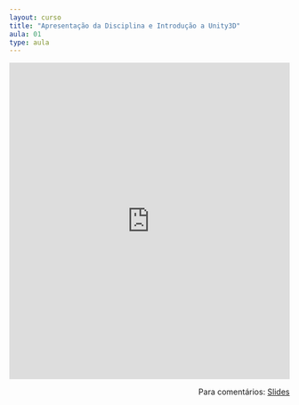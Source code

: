 ```yaml
---
layout: curso
title: "Apresentação da Disciplina e Introdução a Unity3D"
aula: 01
type: aula
---
```

<iframe src="https://docs.google.com/presentation/d/e/2PACX-1vToulN55VLwdx7UId2Bh84E9aUsSv0qrFYRkvlugX9BRF5ipA3EKMF9RPOQG1MyhvHwo8yJYzNMK5mk/embed?start=false&loop=false&delayms=60000" frameborder="0" width="100%" height="569" allowfullscreen="true" mozallowfullscreen="true" webkitallowfullscreen="true"></iframe>

<span style="float:right">Para comentários: [Slides](https://docs.google.com/presentation/d/1VK2Rw5aVVY9fSJ8mMwsT4CL0Xa28Bsb6VoexFW9VCB8/edit?usp=sharing)</span>


<!-- # h1

## h2

### h3

#### h4

##### h5

###### h6

- lista
- nao
- numerada

1. lista
1. numerada

{:data-filename="teste.cs"}
```csharp
void Update(){
    Debug.log("Teste");
}
```

{:.dica}
Lorem ipsum dolor sit amet

{:.aviso}
Lorem ipsum dolor sit amet

{:.alerta}
Lorem ipsum dolor sit amet

{:.citacao data-name="Alan Turing"}
Lorem ipsum dolor sit amet
 -->